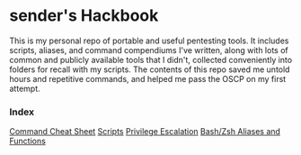 # sender's Hackbook

This is my personal repo of portable and useful pentesting tools. It includes scripts, aliases, and command compendiums I've written, along with lots of common and publicly available tools that I didn't, collected conveniently into folders for recall with my scripts. The contents of this repo saved me untold hours and repetitive commands, and helped me pass the OSCP on my first attempt.

### Index

[Command Cheat Sheet](/cheatSheet.md)
[Scripts](/scripts/)
[Privilege Escalation](/privEsc/)
[Bash/Zsh Aliases and Functions](/aliases/)
